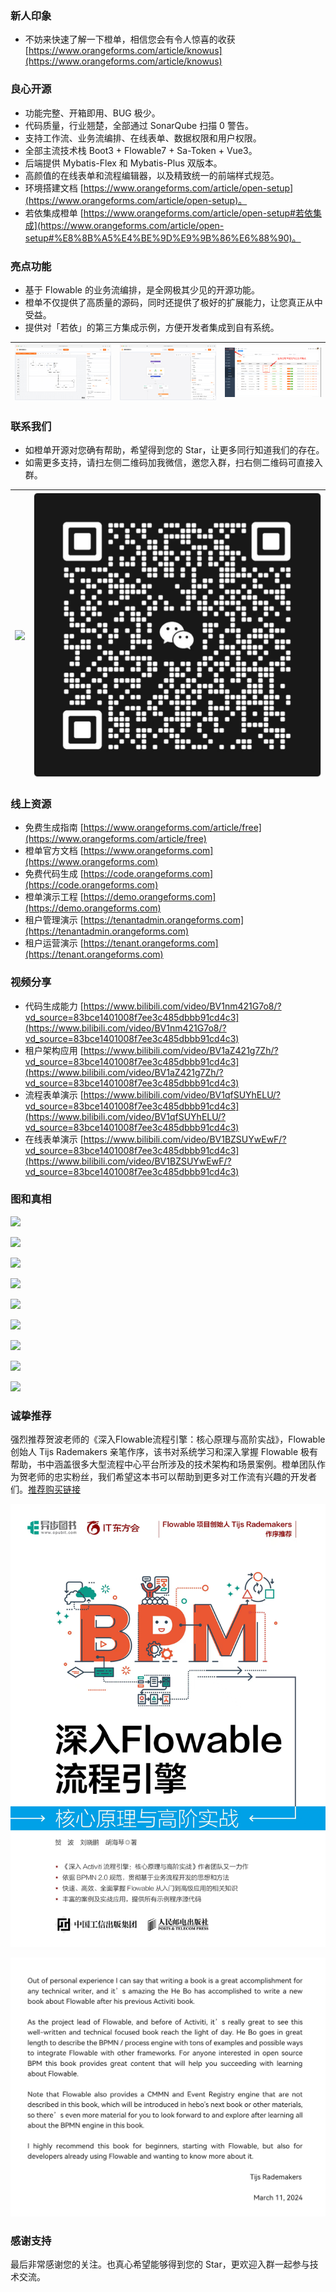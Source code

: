 ### 新人印象
- 不妨来快速了解一下橙单，相信您会有令人惊喜的收获 [https://www.orangeforms.com/article/knowus](https://www.orangeforms.com/article/knowus)

### 良心开源
- 功能完整、开箱即用、BUG 极少。
- 代码质量，行业翘楚，全部通过 SonarQube 扫描 0 警告。
- 支持工作流、业务流编排、在线表单、数据权限和用户权限。
- 全部主流技术栈 Boot3 + Flowable7 + Sa-Token + Vue3。
- 后端提供 Mybatis-Flex 和 Mybatis-Plus 双版本。
- 高颜值的在线表单和流程编辑器，以及精致统一的前端样式规范。
- 环境搭建文档 [https://www.orangeforms.com/article/open-setup](https://www.orangeforms.com/article/open-setup)。
- 若依集成橙单 [https://www.orangeforms.com/article/open-setup#若依集成](https://www.orangeforms.com/article/open-setup#%E8%8B%A5%E4%BE%9D%E9%9B%86%E6%88%90)。

### 亮点功能
- 基于 Flowable 的业务流编排，是全网极其少见的开源功能。
- 橙单不仅提供了高质量的源码，同时还提供了极好的扩展能力，让您真正从中受益。
- 提供对「若依」的第三方集成示例，方便开发者集成到自有系统。

|![](images/autoFlow.png)|![](images/autoFlowDingding2.png)|![](images/autoFlowRuoyi2.png)|
|---|---|---|

### 联系我们
- 如橙单开源对您确有帮助，希望得到您的 Star，让更多同行知道我们的存在。
- 如需更多支持，请扫左侧二维码加我微信，邀您入群，扫右侧二维码可直接入群。

|![](images/OrangeL.png)|![](images/wechatgroup7.png)|
|---|---|

### 线上资源
- 免费生成指南 [https://www.orangeforms.com/article/free](https://www.orangeforms.com/article/free)
- 橙单官方文档 [https://www.orangeforms.com](https://www.orangeforms.com)
- 免费代码生成 [https://code.orangeforms.com](https://code.orangeforms.com)
- 橙单演示工程 [https://demo.orangeforms.com](https://demo.orangeforms.com)
- 租户管理演示 [https://tenantadmin.orangeforms.com](https://tenantadmin.orangeforms.com)
- 租户运营演示 [https://tenant.orangeforms.com](https://tenant.orangeforms.com)

### 视频分享
- 代码生成能力 [https://www.bilibili.com/video/BV1nm421G7o8/?vd_source=83bce1401008f7ee3c485dbbb91cd4c3](https://www.bilibili.com/video/BV1nm421G7o8/?vd_source=83bce1401008f7ee3c485dbbb91cd4c3)
- 租户架构应用 [https://www.bilibili.com/video/BV1aZ421g7Zh/?vd_source=83bce1401008f7ee3c485dbbb91cd4c3](https://www.bilibili.com/video/BV1aZ421g7Zh/?vd_source=83bce1401008f7ee3c485dbbb91cd4c3)
- 流程表单演示 [https://www.bilibili.com/video/BV1qfSUYhELU/?vd_source=83bce1401008f7ee3c485dbbb91cd4c3](https://www.bilibili.com/video/BV1qfSUYhELU/?vd_source=83bce1401008f7ee3c485dbbb91cd4c3)
- 在线表单演示 [https://www.bilibili.com/video/BV1BZSUYwEwF/?vd_source=83bce1401008f7ee3c485dbbb91cd4c3](https://www.bilibili.com/video/BV1BZSUYwEwF/?vd_source=83bce1401008f7ee3c485dbbb91cd4c3)

### 图和真相
![](images/sonar.png)

![](images/image-dingding.png)

![](images/flow-bpmn-jsimage.png)

![](images/online-edit.png)

![](images/report-edit.png)

![](images/print_edit.png)

![](images/tenant-adminimage.png)

![](images/tenant-busiimage.png)

![](images/visualization-new.png)

### 诚挚推荐
强烈推荐贺波老师的《深入Flowable流程引擎：核心原理与高阶实战》，Flowable 创始人 Tijs Rademakers 亲笔作序，该书对系统学习和深入掌握 Flowable 极有帮助，书中涵盖很多大型流程中心平台所涉及的技术架构和场景案例。橙单团队作为贺老师的忠实粉丝，我们希望这本书可以帮助到更多对工作流有兴趣的开发者们。[推荐购买链接](https://item.jd.com/14804836.html) 

![](images/book2.jpg)

![](images/book1.jpg)

### 感谢支持
最后非常感谢您的关注。也真心希望能够得到您的 Star，更欢迎入群一起参与技术交流。